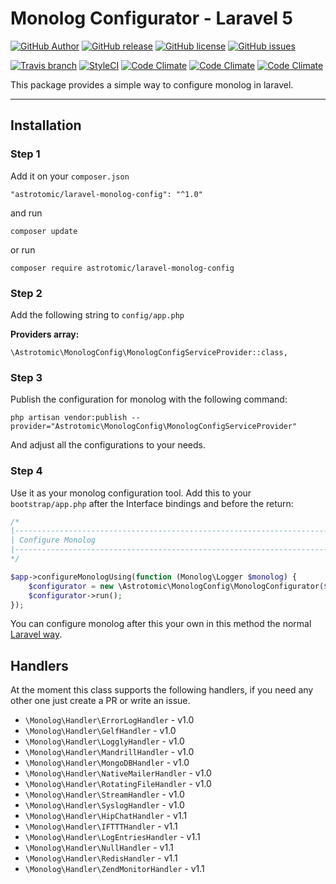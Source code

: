 # Monolog Configurator - Laravel 5

[![GitHub Author](https://img.shields.io/badge/author-@astrotomic-orange.svg?style=flat-square)](https://github.com/Astrotomic)
[![GitHub release](https://img.shields.io/github/release/astrotomic/laravel-monolog-config.svg?style=flat-square)](https://github.com/Astrotomic/laravel-monolog-config/releases)
[![GitHub license](https://img.shields.io/badge/license-MIT-blue.svg?style=flat-square)](https://raw.githubusercontent.com/Astrotomic/laravel-monolog-config/master/LICENSE)
[![GitHub issues](https://img.shields.io/github/issues/Astrotomic/laravel-monolog-config.svg?style=flat-square)](https://github.com/Astrotomic/laravel-monolog-config/issues)

[![Travis branch](https://img.shields.io/travis/Astrotomic/laravel-monolog-config/master.svg?style=flat-square)](https://travis-ci.org/Astrotomic/laravel-monolog-config/branches)
[![StyleCI](https://styleci.io/repos/67026923/shield)](https://styleci.io/repos/67026923)
[![Code Climate](https://img.shields.io/codeclimate/github/Astrotomic/laravel-monolog-config.svg?style=flat-square)](https://codeclimate.com/github/Astrotomic/laravel-monolog-config)
[![Code Climate](https://img.shields.io/codeclimate/coverage/github/Astrotomic/laravel-monolog-config.svg?style=flat-square)](https://codeclimate.com/github/Astrotomic/laravel-monolog-config/coverage)
[![Code Climate](https://img.shields.io/codeclimate/issues/github/Astrotomic/laravel-monolog-config.svg?style=flat-square)](https://codeclimate.com/github/Astrotomic/laravel-monolog-config/issues)

This package provides a simple way to configure monolog in laravel.

-----

## Installation

### Step 1

Add it on your `composer.json`

```
"astrotomic/laravel-monolog-config": "^1.0"
```

and run

```
composer update
```

or run

```
composer require astrotomic/laravel-monolog-config
```

### Step 2

Add the following string to `config/app.php`

**Providers array:**

```
\Astrotomic\MonologConfig\MonologConfigServiceProvider::class,
```

### Step 3

Publish the configuration for monolog with the following command:

```
php artisan vendor:publish --provider="Astrotomic\MonologConfig\MonologConfigServiceProvider"
```

And adjust all the configurations to your needs.

### Step 4

Use it as your monolog configuration tool. Add this to your `bootstrap/app.php` after the Interface bindings and before the return:

```php
/*
|--------------------------------------------------------------------------
| Configure Monolog
|--------------------------------------------------------------------------
*/

$app->configureMonologUsing(function (Monolog\Logger $monolog) {
    $configurator = new \Astrotomic\MonologConfig\MonologConfigurator($monolog);
    $configurator->run();
});
```

You can configure monolog after this your own in this method the normal [Laravel way](https://laravel.com/docs/5.2/errors#configuration).

## Handlers

At the moment this class supports the following handlers, if you need any other one just create a PR or write an issue.

* `\Monolog\Handler\ErrorLogHandler` - v1.0
* `\Monolog\Handler\GelfHandler` - v1.0
* `\Monolog\Handler\LogglyHandler` - v1.0
* `\Monolog\Handler\MandrillHandler` - v1.0
* `\Monolog\Handler\MongoDBHandler` - v1.0
* `\Monolog\Handler\NativeMailerHandler` - v1.0
* `\Monolog\Handler\RotatingFileHandler` - v1.0
* `\Monolog\Handler\StreamHandler` - v1.0
* `\Monolog\Handler\SyslogHandler` - v1.0
* `\Monolog\Handler\HipChatHandler` - v1.1
* `\Monolog\Handler\IFTTTHandler` - v1.1
* `\Monolog\Handler\LogEntriesHandler` - v1.1
* `\Monolog\Handler\NullHandler` - v1.1
* `\Monolog\Handler\RedisHandler` - v1.1
* `\Monolog\Handler\ZendMonitorHandler` - v1.1